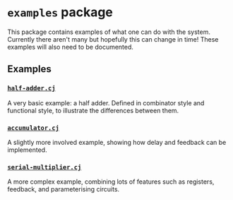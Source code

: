 # `examples` package

This package contains examples of what one can do with the system.
Currently there aren't many but hopefully this can change in time!
These examples will also need to be documented.

## Examples

### [`half-adder.cj`](half-adder.cj)

A very basic example: a half adder.
Defined in combinator style and functional style, to illustrate the differences between them.

### [`accumulator.cj`](accumulator.cj)

A slightly more involved example, showing how delay and feedback can be implemented.

### [`serial-multiplier.cj`](serial-multiplier.cj)

A more complex example, combining lots of features such as registers, feedback, and parameterising circuits.
